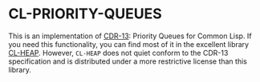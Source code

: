 # CL-PRIORITY-QUEUES

This is an implementation of [CDR-13](cdr-13): Priority Queues for
Common Lisp.  If you need this functionality, you can find most of
it in the excellent library [CL-HEAP](cl-heap).  However, `CL-HEAP`
does not quiet conform to the CDR-13 specification and is distributed
under a more restrictive license than this library.

  [cdr-13]: https://common-lisp.net/project/cdr/document/13/index.html
  [cl-heap]: https://common-lisp.net/project/cl-heap/
